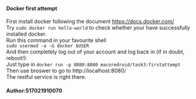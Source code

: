 #### Docker first attempt
First install docker following the document https://docs.docker.com/ <br>
 Try `sudo docker run hello-world` to check whether your have successfully installed docker. <br>
Run this command in your favourite shell <br>
`sudo usermod -a -G docker $USER`<br>
And then completely log out of your account and log back in (if in doubt, reboot!):<br>
Just type in `docker run -p 8080:8080 macoredroid/task3:firstattempt` <br>
Then use broswer to go to http://localhost:8080/ <br>
The restful service is right there.
#### Author:517021910070
